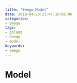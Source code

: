 ```yaml
---
title: "Beego_Model"
date: 2019-04-23T21:47:16+08:00
categories:
- Beego
tags:
- golang
- beego
- model
keywords:
- beego
---
```


# Model

